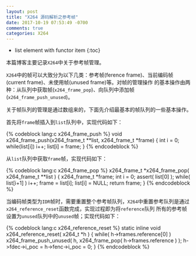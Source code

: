 ```yaml
---
layout: post
title: "X264 源码解析之参考帧"
date: 2017-10-19 07:53:49 -0700
comments: true
categories: X264
---
```


* list element with functor item
{:toc}

本篇博客主要记录`X264`中关于参考帧管理。

<!--more-->

`X264`中的帧可以大致分为以下几类：参考帧(ference frame)、当前编码帧(current frame)、未使用帧(unused frame)等。对帧的管理操作
的基本操作由两种：从队列中获取帧(`x264_frame_pop`)、向队列中添加帧(`x264_frame_push_unused`)。

关于帧队列的管理是通过数组来的，下面先介绍最基本的帧队列的一些基本操作。  

首先将`frame`帧插入到`list`队列中，实现代码如下：  

{% codeblock lang:c x264_frame_push %}
void x264_frame_push(x264_frame_t **list, x264_frame_t *frame)
{
    int i = 0;
    while(list[i]) i++;
    list[i] = frame;
}
{% endcodeblock %}

从`list`队列中获取`frame`帧，实现代码如下：  

{% codeblock lang:c x264_frame_pop %}
x264_frame_t *x264_frame_pop( x264_frame_t **list )
{
    x264_frame_t *frame;
    int i = 0;
    assert( list[0] );
    while( list[i+1] ) i++;
    frame = list[i];
    list[i] = NULL;
    return frame;
}
{% endcodeblock %}

当编码帧类型为`IDR`帧时，需要重置整个参考帧队列，`X264`中重置参考队列是通过`x264_reference_reset`函数完成，实现过程即为将`reference`队列
所有的参考帧设置为`unused`队列中的`unused`帧；实现代码如下：  

{% codeblock lang:c x264_reference_reset %}
static inline void x264_reference_reset( x264_t *h )
{
    while( h->frames.reference[0] )
        x264_frame_push_unused( h, x264_frame_pop( h->frames.reference ) );
    h->fdec->i_poc =
    h->fenc->i_poc = 0;
}
{% endcodeblock %}


